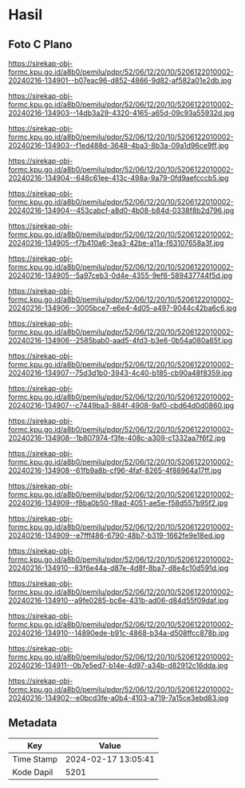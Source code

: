 # Hasil

## Foto C Plano

https://sirekap-obj-formc.kpu.go.id/a8b0/pemilu/pdpr/52/06/12/20/10/5206122010002-20240216-134901--b07eac96-d852-4866-9d82-af582a01e2db.jpg

https://sirekap-obj-formc.kpu.go.id/a8b0/pemilu/pdpr/52/06/12/20/10/5206122010002-20240216-134903--14db3a29-4320-4165-a65d-09c93a55932d.jpg

https://sirekap-obj-formc.kpu.go.id/a8b0/pemilu/pdpr/52/06/12/20/10/5206122010002-20240216-134903--f1ed488d-3648-4ba3-8b3a-09a1d96ce9ff.jpg

https://sirekap-obj-formc.kpu.go.id/a8b0/pemilu/pdpr/52/06/12/20/10/5206122010002-20240216-134904--648c61ee-413c-498a-9a79-0fd9aefcccb5.jpg

https://sirekap-obj-formc.kpu.go.id/a8b0/pemilu/pdpr/52/06/12/20/10/5206122010002-20240216-134904--453cabcf-a8d0-4b08-b84d-0338f8b2d796.jpg

https://sirekap-obj-formc.kpu.go.id/a8b0/pemilu/pdpr/52/06/12/20/10/5206122010002-20240216-134905--f7b410a6-3ea3-42be-a11a-f63107658a3f.jpg

https://sirekap-obj-formc.kpu.go.id/a8b0/pemilu/pdpr/52/06/12/20/10/5206122010002-20240216-134905--5a97ceb3-0d4e-4355-9ef6-589437744f5d.jpg

https://sirekap-obj-formc.kpu.go.id/a8b0/pemilu/pdpr/52/06/12/20/10/5206122010002-20240216-134906--3005bce7-e6e4-4d05-a497-9044c42ba6c6.jpg

https://sirekap-obj-formc.kpu.go.id/a8b0/pemilu/pdpr/52/06/12/20/10/5206122010002-20240216-134906--2585bab0-aad5-4fd3-b3e6-0b54a080a65f.jpg

https://sirekap-obj-formc.kpu.go.id/a8b0/pemilu/pdpr/52/06/12/20/10/5206122010002-20240216-134907--75d3d1b0-3943-4c40-b185-cb90a48f8359.jpg

https://sirekap-obj-formc.kpu.go.id/a8b0/pemilu/pdpr/52/06/12/20/10/5206122010002-20240216-134907--c7449ba3-884f-4908-9af0-cbd64d0d0860.jpg

https://sirekap-obj-formc.kpu.go.id/a8b0/pemilu/pdpr/52/06/12/20/10/5206122010002-20240216-134908--1b807974-f3fe-408c-a309-c1332aa7f6f2.jpg

https://sirekap-obj-formc.kpu.go.id/a8b0/pemilu/pdpr/52/06/12/20/10/5206122010002-20240216-134908--61fb9a8b-cf96-4faf-8265-4f88964a17ff.jpg

https://sirekap-obj-formc.kpu.go.id/a8b0/pemilu/pdpr/52/06/12/20/10/5206122010002-20240216-134909--f8ba0b50-f8ad-4051-ae5e-f58d557b95f2.jpg

https://sirekap-obj-formc.kpu.go.id/a8b0/pemilu/pdpr/52/06/12/20/10/5206122010002-20240216-134909--e7fff486-6790-48b7-b319-1662fe9e18ed.jpg

https://sirekap-obj-formc.kpu.go.id/a8b0/pemilu/pdpr/52/06/12/20/10/5206122010002-20240216-134910--83f6e44a-d87e-4d8f-8ba7-d8e4c10d591d.jpg

https://sirekap-obj-formc.kpu.go.id/a8b0/pemilu/pdpr/52/06/12/20/10/5206122010002-20240216-134910--a9fe0285-bc6e-431b-ad06-d84d55f09daf.jpg

https://sirekap-obj-formc.kpu.go.id/a8b0/pemilu/pdpr/52/06/12/20/10/5206122010002-20240216-134910--14890ede-b91c-4868-b34a-d508ffcc878b.jpg

https://sirekap-obj-formc.kpu.go.id/a8b0/pemilu/pdpr/52/06/12/20/10/5206122010002-20240216-134911--0b7e5ed7-b14e-4d97-a34b-d82912c16dda.jpg

https://sirekap-obj-formc.kpu.go.id/a8b0/pemilu/pdpr/52/06/12/20/10/5206122010002-20240216-134902--e0bcd3fe-a0b4-4103-a719-7a15ce3ebd83.jpg


## Metadata

| Key        | Value               |
| ---------- | ------------------- |
| Time Stamp | 2024-02-17 13:05:41 |
| Kode Dapil | 5201                |



